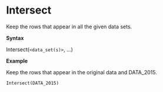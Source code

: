 # Intersect

Keep the rows that appear in all the given data sets.

**Syntax**  

Intersect(```<data_set(s)>```, ...)

**Example**  

Keep the rows that appear in the original data and DATA_2015.

```
Intersect(DATA_2015)  
```
